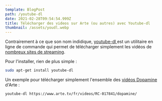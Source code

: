 ```yaml
---
template: BlogPost
path: /youtube-dl
date: 2021-02-28T09:54:54.999Z
title: Télécharger des videos sur Arte (ou autres) avec Youtube-dl
thumbnail: /assets/youdl.webp
---
```

Contrairement à ce que son nom indidique, [youtube-dl ](https://youtube-dl.org/)est un utilitaire en ligne de commande qui permet de télécharger simplement les vidéos de [nombreux sites de streaming](https://ytdl-org.github.io/youtube-dl/supportedsites.html).

Pour l'installer, rien de plus simple :

```bash
sudo apt-get install youtube-dl
```

Un exemple pour télécharger simplement l'ensemble des [vidéos Dopamine](https://www.arte.tv/fr/videos/RC-017841/dopamine/) d'Arte :

```bash
youtube-dl https://www.arte.tv/fr/videos/RC-017841/dopamine/
```
